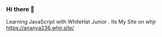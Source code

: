 ### Hi there 👋
Learning JavaScript with WhiteHat Junior .
Its My Site on whjr https://ananya236.whjr.site/
<!--
**Ananya2306/Ananya2306** is a ✨ _special_ ✨ repository because its `README.md` (this file) appears on your GitHub profile.

Here are some ideas to get you started:

- 🔭 I’m currently working on a New Game 
- 🌱 I’m currently learning JavaScript , Java , Python .......
- 👯 I’m looking to collaborate on a project 
- 📫 How to reach me: ananya230106@gmail.com
-->

